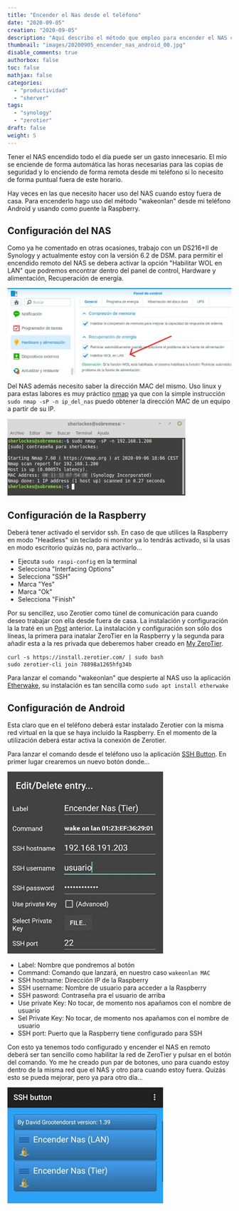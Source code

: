 ```yaml
---
title: "Encender el Nas desde el teléfono"
date: "2020-09-05"
creation: "2020-09-05"
description: "Aquí describo el método que empleo para encender el NAS cuando no estoy cerca del botón de encendido del mismo."
thumbnail: "images/20200905_encender_nas_android_00.jpg"
disable_comments: true
authorbox: false
toc: false
mathjax: false
categories:
  - "productividad"
  - "sherver"
tags:
  - "synology"
  - "zerotier"
draft: false
weight: 5
---
```

Tener el NAS encendido todo el día puede ser un gasto innecesario. El mío se enciende de forma automática las horas necesarias para las copias de seguridad y lo enciendo de forma remota desde mi teléfono si lo necesito de forma puntual fuera de este horario.
<!--more-->
Hay veces en las que necesito hacer uso del NAS cuando estoy fuera de casa. Para encenderlo hago uso del método "wakeonlan" desde mi teléfono Android y usando como puente la Raspberry.

## Configuración del NAS
Como ya he comentado en otras ocasiones, trabajo con un DS216+II de Synology y actualmente estoy con la versión 6.2 de DSM. para permitir el encendido remoto del NAS se debera activar la opción "Habilitar WOL en LAN" que podremos encontrar dentro del panel de control, Hardware y alimentación, Recuperación de energía.

![Image_01]

Del NAS además necesito saber la dirección MAC del mismo. Uso linux y para estas labores es muy práctico [nmap] ya que con la simple instrucción `sudo nmap -sP -n ip_del_nas` puedo obtener la dirección MAC de un equipo a partir de su IP.

![Image_02]

## Configuración de la Raspberry
Deberá tener activado el servidor ssh. En caso de que utilices la Raspberry en modo "Headless" sin teclado ni monitor ya lo tendrás activado, si la usas en modo escritorio quizás no, para activarlo...

- Ejecuta `sudo raspi-config` en la terminal
- Selecciona "Interfacing Options"
- Selecciona "SSH"
- Marca "Yes"
- Marca "Ok"
- Selecciona "Finish"

Por su sencillez, uso Zerotier como túnel de comunicación para cuando deseo trabajar con ella desde fuera de casa. La instalación y configuración la la traté en un [Post]({{<relref"/post/computing/20190314_zerotier.md">}}) anterior. La instalación y configuración son sólo dos líneas, la primera para inatalar ZeroTier en la Raspberry y la segunda para añadir esta a la res privada que deberemos haber creado en [My ZeroTier].

```
curl -s https://install.zerotier.com/ | sudo bash
sudo zerotier-cli join 78898a1265hfg34b
```

Para lanzar el comando "wakeonlan" que despierte al NAS uso la aplicación [Etherwake], su instalación es tan sencilla como `sudo apt install etherwake`

## Configuración de Android
Esta claro que en el teléfono deberá estar instalado Zerotier con la misma red virtual en la que se haya incluido la Raspberry. En el momento de la utilización deberá estar activa la conexión de Zerotier.

Para lanzar el comando desde el teléfono uso la aplicación [SSH Button]. En primer lugar crearemos un nuevo botón donde...

![Image_03]

- Label: Nombre que pondremos al botón
- Command: Comando que lanzará, en nuestro caso `wakeonlan MAC`
- SSH hostname: Dirección IP de la Raspberry
- SSH username: Nombre de usuario para acceder a la Raspberry
- SSH pasword: Contraseña pra el usuario de arriba
- Use private Key: No tocar, de momento nos apañamos con el nombre de usuario
- Sel Private Key: No tocar, de momento nos apañamos con el nombre de usuario
- SSH port: Puerto que la Raspberry tiene configurado para SSH

Con esto ya tenemos todo configurado y encender el NAS en remoto deberá ser tan sencillo como habilitar la red de ZeroTier y pulsar en el botón del comando. Yo me he creado pun par de botones, uno para cuando estoy dentro de la misma red que el NAS y otro para cuando estoy fuera. Quizás esto se pueda mejorar, pero ya para otro día...

![Image_04]

[Image_01]: /images/20200905_encender_nas_android_01.jpg
[Image_02]: /images/20200905_encender_nas_android_02.jpg
[Image_03]: /images/20200905_encender_nas_android_03.jpg
[Image_04]: /images/20200905_encender_nas_android_04.jpg

[Etherwake]: https://packages.debian.org/stable/net/etherwake
[nmap]: https://nmap.org
[SSH Button]: https://play.google.com/store/apps/details?id=com.pd7l.sshbutton&hl=en_US
[My ZeroTier]: https://my.zerotier.com/network
